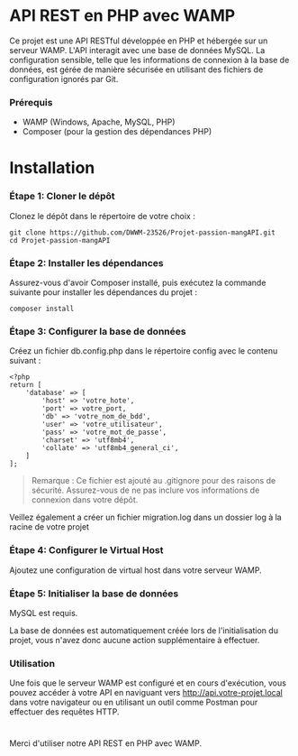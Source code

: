 # API REST en PHP avec WAMP

Ce projet est une API RESTful développée en PHP et hébergée sur un serveur WAMP. L'API interagit avec une base de données MySQL. La configuration sensible, telle que les informations de connexion à la base de données, est gérée de manière sécurisée en utilisant des fichiers de configuration ignorés par Git.

### Prérequis

* WAMP (Windows, Apache, MySQL, PHP)
* Composer (pour la gestion des dépendances PHP)

# Installation

### Étape 1: Cloner le dépôt

Clonez le dépôt dans le répertoire de votre choix :


```
git clone https://github.com/DWWM-23526/Projet-passion-mangAPI.git
cd Projet-passion-mangAPI
```

### Étape 2: Installer les dépendances

Assurez-vous d'avoir Composer installé, puis exécutez la commande suivante pour installer les dépendances du projet :


```
composer install
```

### Étape 3: Configurer la base de données

Créez un fichier db.config.php dans le répertoire config avec le contenu suivant :

```
<?php 
return [
    'database' => [
        'host' => 'votre_hote',
        'port' => votre_port,
        'db' => 'votre_nom_de_bdd',
        'user' => 'votre_utilisateur',
        'pass' => 'votre_mot_de_passe',
        'charset' => 'utf8mb4',
        'collate' => 'utf8mb4_general_ci',
    ]
];

```
> Remarque : Ce fichier est ajouté au .gitignore pour des raisons de sécurité. Assurez-vous de ne pas inclure vos informations de connexion dans votre dépôt.

Veillez également a créer un fichier migration.log dans un dossier log à la racine de votre projet

### Étape 4: Configurer le Virtual Host

Ajoutez une configuration de virtual host dans votre serveur WAMP.


### Étape 5: Initialiser la base de données

MySQL est requis.

La base de données est automatiquement créée lors de l'initialisation du projet, vous n'avez donc aucune action supplémentaire à effectuer. 

### Utilisation

Une fois que le serveur WAMP est configuré et en cours d'exécution, vous pouvez accéder à votre API en naviguant vers http://api.votre-projet.local dans votre navigateur ou en utilisant un outil comme Postman pour effectuer des requêtes HTTP.

#

Merci d'utiliser notre API REST en PHP avec WAMP.
